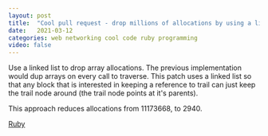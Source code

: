 ```yaml
---
layout: post
title:  "Cool pull request - drop millions of allocations by using a linked list"
date:   2021-03-12
categories: web networking cool code ruby programming
video: false
---
```


Use a linked list to drop array allocations. The previous
implementation would dup arrays on every call to traverse. This patch
uses a linked list so that any block that is interested in keeping a
reference to trail can just keep the trail node around (the trail node
points at it's parents).

This approach reduces allocations from 11173668, to 2940.

[Ruby](//github.com/rubygems/rubygems/pull/1188)